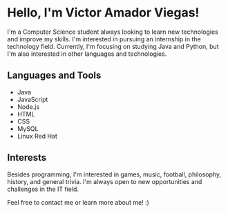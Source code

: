 # Hello, I'm Victor Amador Viegas!

I'm a Computer Science student always looking to learn new technologies and improve my skills. I'm interested in pursuing an internship in the technology field. Currently, I'm focusing on studying Java and Python, but I'm also interested in other languages and technologies.

## Languages and Tools

- Java
- JavaScript
- Node.js
- HTML
- CSS
- MySQL
- Linux Red Hat

## Interests

Besides programming, I'm interested in games, music, football, philosophy, history, and general trivia. I'm always open to new opportunities and challenges in the IT field.

Feel free to contact me or learn more about me! :)

<!---
vctramador/vctramador is a ✨ special ✨ repository because its `README.md` (this file) appears on your GitHub profile.
You can click the Preview link to take a look at your changes.
--->
